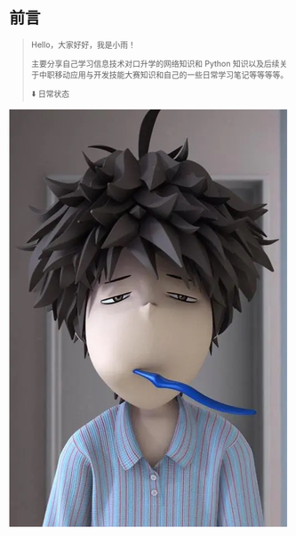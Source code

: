 # 前言

> Hello，大家好好，我是小雨！
>
> 主要分享自己学习信息技术对口升学的网络知识和 Python 知识以及后续关于中职移动应用与开发技能大赛知识和自己的一些日常学习笔记等等等等。
>
> ⬇️ 日常状态

![小雨的生活状态](./assets/IMG_0875.WEBP)

